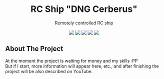 <div id="start" align="center">
<!--   <img src="https://images.emojiterra.com/google/noto-emoji/unicode-16.0/color/1024px/1f6a2.png" width="120"></img> -->
  <h1>RC Ship "DNG Cerberus"</h1>
  <p>Remotely controlled RC ship</p>
  <img src="https://img.shields.io/badge/C-00599C?style=for-the-badge&logo=c&logoColor=white"/>
  <img src="https://img.shields.io/badge/C%2B%2B-00599C?style=for-the-badge&logo=c%2B%2B&logoColor=white"/>
  <img src="https://img.shields.io/badge/Python-FFD43B?style=for-the-badge&logo=python&logoColor=blue"/>
  <img src="https://img.shields.io/badge/Arduino-00979D?style=for-the-badge&logo=Arduino&logoColor=white"/>
  <img src="https://img.shields.io/badge/Raspberry%20Pi-A22846?style=for-the-badge&logo=Raspberry%20Pi&logoColor=white"/>
</div>

## About The Project
At the moment the project is waiting for money and my skills :PP  <br/>
But if I start, more information will appear here, etc., and after finishing the project will be also described on YouTube.
